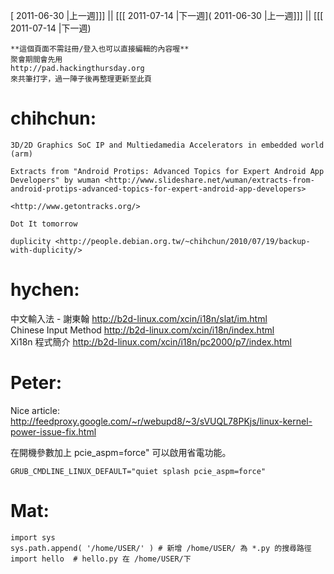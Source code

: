 [ 2011-06-30 |上一週]]] || [[[ 2011-07-14 |下一週]( 2011-06-30 |上一週]]] || [[[ 2011-07-14 |下一週)




    **這個頁面不需註冊/登入也可以直接編輯的內容喔**
    聚會期間會先用 
    http://pad.hackingthursday.org
    來共筆打字，過一陣子後再整理更新至此頁


# chihchun:


    3D/2D Graphics SoC IP and Multiedamedia Accelerators in embedded world (arm)

    Extracts from "Android Protips: Advanced Topics for Expert Android App Developers" by wuman <http://www.slideshare.net/wuman/extracts-from-android-protips-advanced-topics-for-expert-android-app-developers>  

    <http://www.getontracks.org/>  

    Dot It tomorrow

    duplicity <http://people.debian.org.tw/~chihchun/2010/07/19/backup-with-duplicity/>  

# hychen:


中文輸入法 - 謝東翰
<http://b2d-linux.com/xcin/i18n/slat/im.html>  
Chinese Input Method
<http://b2d-linux.com/xcin/i18n/index.html>  
Xi18n 程式簡介
<http://b2d-linux.com/xcin/i18n/pc2000/p7/index.html>  

# Peter:

Nice article: <http://feedproxy.google.com/~r/webupd8/~3/sVUQL78PKjs/linux-kernel-power-issue-fix.html>  

在開機參數加上 pcie_aspm=force" 可以啟用省電功能。

    GRUB_CMDLINE_LINUX_DEFAULT="quiet splash pcie_aspm=force"


# Mat:


    import sys
    sys.path.append( '/home/USER/' ) # 新增 /home/USER/ 為 *.py 的搜尋路徑
    import hello  # hello.py 在 /home/USER/下
